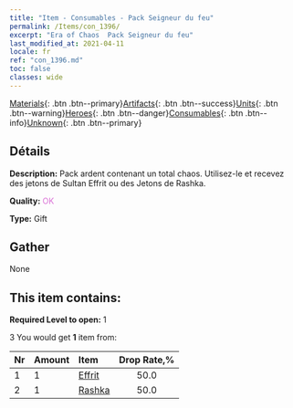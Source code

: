 ```yaml
---
title: "Item - Consumables - Pack Seigneur du feu"
permalink: /Items/con_1396/
excerpt: "Era of Chaos  Pack Seigneur du feu"
last_modified_at: 2021-04-11
locale: fr
ref: "con_1396.md"
toc: false
classes: wide
---
```

 [Materials](/fr/Items/){: .btn .btn--primary}[Artifacts](/fr/Items/Artifacts/){: .btn .btn--success}[Units](/fr/Items/Units/){: .btn .btn--warning}[Heroes](/fr/Items/Heroes/){: .btn .btn--danger}[Consumables](/fr/Items/Consumables/){: .btn .btn--info}[Unknown](/fr/Items/Unknown/){: .btn .btn--primary}

## Détails
 **Description:** Pack ardent contenant un total chaos. Utilisez-le et recevez des jetons de Sultan Effrit ou des Jetons de Rashka.

 **Quality:** <span style="color: #DA70D6">OK</span>

 **Type:** Gift

## Gather

  None

## This item contains:

 **Required Level to open:** 1

 3 You would get **1** item  from:

  | Nr | Amount |     Item    | Drop Rate,% |
  |:---|:-------|:------------|:---------:|
  | 1 | 1 | [Effrit](/fr/Items/unt_231/) | 50.0 | 
  | 2 | 1 | [Rashka](/fr/Items/her_384/) | 50.0 | 
